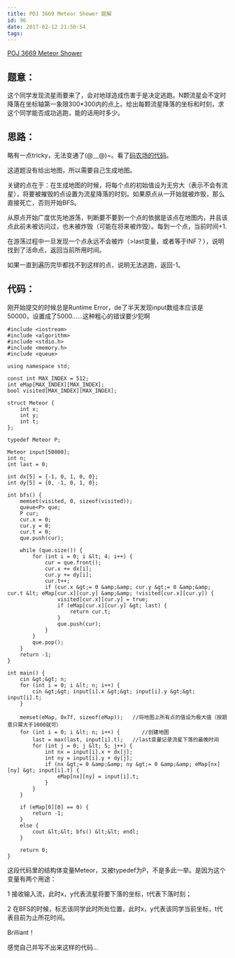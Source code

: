 ```yaml
---
title: POJ 3669 Meteor Shower 题解
id: 96
date: 2017-02-12 21:50:54
tags:
---
```


<span style="color: #008000;">[POJ 3669 Meteor Shower](http://poj.org/problem?id=3669)</span>

## 题意：

这个同学发现流星雨要来了，会对地球造成伤害于是决定逃跑。N颗流星会不定时降落在坐标轴第一象限300*300内的点上。给出每颗流星降落的坐标和时刻，求这个同学能否成功逃跑，能的话用时多少。

## 思路：

略有一点tricky，无法变通了(@﹏@)~。看了[码农场的代码](http://www.hankcs.com/program/poj-3669-meteor-shower-challenge-programming-contest-2nd-edition-exercises-answers.html)。

这道题没有给出地图，所以需要自己生成地图。

关键的点在于：在生成地图的时候，将每个点的初始值设为无穷大（表示不会有流星），将要被摧毁的点设置为流星降落的时刻。如果原点从一开始就被炸毁，那么直接死亡，否则开始BFS。

从原点开始广度优先地游荡，判断要不要到一个点的依据是该点在地图内，并且该点此前未被访问过，也未被炸毁（可能在将来被炸毁）。每到一个点，当前时间+1.

在游荡过程中一旦发现一个点永远不会被炸（&gt;last变量，或者等于INF？），说明找到了活命点，返回当前所用时间。

如果一直到遍历完毕都找不到这样的点，说明无法逃跑，返回-1。


<!-- more -->
## 代码：

刚开始提交的时候总是Runtime Error，de了半天发现input数组本应该是50000，设置成了5000……这种粗心的错误要少犯啊
```
#include <iostream>
#include <algorithm>
#include <stdio.h>
#include <memory.h>
#include <queue>

using namespace std;

const int MAX_INDEX = 512;
int eMap[MAX_INDEX][MAX_INDEX];
bool visited[MAX_INDEX][MAX_INDEX];

struct Meteor {
    int x;
    int y;
    int t;
};

typedef Meteor P;

Meteor input[50000];
int n;
int last = 0;

int dx[5] = {-1, 0, 1, 0, 0};
int dy[5] = {0, -1, 0, 1, 0};

int bfs() {
    memset(visited, 0, sizeof(visited));
    queue<P> que;
    P cur;
    cur.x = 0;
    cur.y = 0;
    cur.t = 0;
    que.push(cur);

    while (que.size()) {        
        for (int i = 0; i &lt; 4; i++) {
            cur = que.front();
            cur.x += dx[i];
            cur.y += dy[i];
            cur.t++;
            if (cur.x &gt;= 0 &amp;&amp; cur.y &gt;= 0 &amp;&amp; cur.t &lt; eMap[cur.x][cur.y] &amp;&amp; !visited[cur.x][cur.y]) {
                visited[cur.x][cur.y] = true;
                if (eMap[cur.x][cur.y] &gt; last) {
                    return cur.t;
                }                
                que.push(cur);
            }
        }        
        que.pop();
    }
    return -1;
}

int main() {
    cin &gt;&gt; n;
    for (int i = 0; i &lt; n; i++) {
        cin &gt;&gt; input[i].x &gt;&gt; input[i].y &gt;&gt; input[i].t;
    }

    memset(eMap, 0x7f, sizeof(eMap));   //将地图上所有点的值设为极大值（按题意只需大于1000就可） 
    for (int i = 0; i &lt; n; i++) {       //创建地图 
        last = max(last, input[i].t);   //last变量记录流星下落的最晚时间 
        for (int j = 0; j &lt; 5; j++) {
            int nx = input[i].x + dx[j];
            int ny = input[i].y + dy[j];
            if (nx &gt;= 0 &amp;&amp; ny &gt;= 0 &amp;&amp; eMap[nx][ny] &gt; input[i].t) {
                eMap[nx][ny] = input[i].t;
            }
        }     
    }

    if (eMap[0][0] == 0) {
        return -1;
    } 
    else { 
        cout &lt;&lt; bfs() &lt;&lt; endl;
    }

    return 0;
}
```

这段代码里的结构体变量Meteor，又被typedef为P，不是多此一举。是因为这个变量有两个用途：

1 接收输入流，此时x，y代表流星将要下落的坐标，t代表下落时刻；

2 在BFS的时候，标志该同学此时所处位置，此时x，y代表该同学当前坐标，t代表目前为止所花时间。

Brilliant！

感觉自己并写不出来这样的代码...